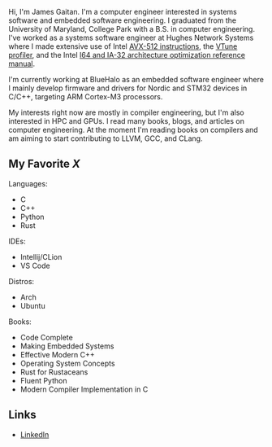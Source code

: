Hi, I'm James Gaitan. I'm a computer engineer interested in systems software and embedded software engineering. I graduated from the University of Maryland, College Park with a B.S. in computer engineering. I've worked as a systems software engineer 
at Hughes Network Systems where I made extensive use of Intel [AVX-512 instructions](https://www.intel.com/content/www/us/en/developer/articles/technical/intel-avx-512-instructions.html),
the [VTune profiler](https://www.intel.com/content/www/us/en/developer/tools/oneapi/vtune-profiler.html#gs.d506ko), and the Intel [I64 and IA-32 
architecture optimization reference manual](https://www.intel.com/content/dam/doc/manual/64-ia-32-architectures-optimization-manual.pdf).

I'm currently working at BlueHalo as an embedded software engineer where I mainly develop firmware and drivers for Nordic and STM32 devices in C/C++, targeting ARM Cortex-M3 processors.

My interests right now are mostly in compiler engineering, but I'm also interested in HPC and GPUs. I read many books, blogs, and articles on computer 
engineering. At the moment I'm reading books on compilers and am aiming to start contributing to LLVM, GCC, and CLang.

## My Favorite _X_

Languages:
* C
* C++
* Python
* Rust

IDEs:
* Intellij/CLion
* VS Code

Distros:
* Arch
* Ubuntu

Books:
* Code Complete
* Making Embedded Systems
* Effective Modern C++
* Operating System Concepts
* Rust for Rustaceans
* Fluent Python
* Modern Compiler Implementation in C

## Links
* [LinkedIn](https://www.linkedin.com/in/james-gaitan-783642161/)
